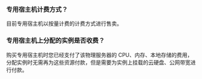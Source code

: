 ### 专用宿主机计费方式？

目前专用宿主机以按量计费的计费方式进行售卖。

### 专用宿主机上分配的实例是否收费？

购买专用宿主机时您已经支付了该物理服务器的 CPU、内存、本地存储的费用，分配实例时无需再为这些资源付款，但是需要为实例上挂载的云硬盘、公网带宽进行付款。


